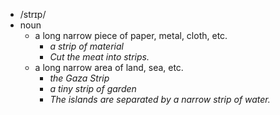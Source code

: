 - /strɪp/
- noun
	- a long narrow piece of paper, metal, cloth, etc.
		- *a strip of material*
		- *Cut the meat into strips.*
	- a long narrow area of land, sea, etc.
		- *the Gaza Strip*
		- *a tiny strip of garden*
		- *The islands are separated by a narrow strip of water.*